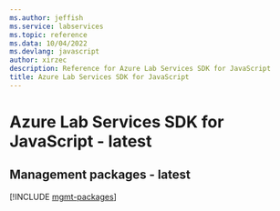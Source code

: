 ```yaml
---
ms.author: jeffish
ms.service: labservices
ms.topic: reference
ms.data: 10/04/2022
ms.devlang: javascript
author: xirzec
description: Reference for Azure Lab Services SDK for JavaScript
title: Azure Lab Services SDK for JavaScript
---
```

# Azure Lab Services SDK for JavaScript - latest

## Management packages - latest
[!INCLUDE [mgmt-packages](lab-services-mgmt-index.md)]